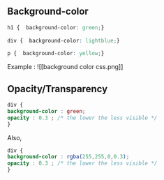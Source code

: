 ## Background-color 

```css
h1 {  background-color: green;}  
  
div {  background-color: lightblue;}  
  
p {  background-color: yellow;}
```

Example :
![[background color css.png]]

## Opacity/Transparency 

```css
div {
background-color : green;
opacity : 0.3 ; /* the lower the less visible */
}
```

Also,

```css
div {
background-color : rgba(255,255,0,0.3);
opacity : 0.3 ; /* the lower the less visible */
}
```